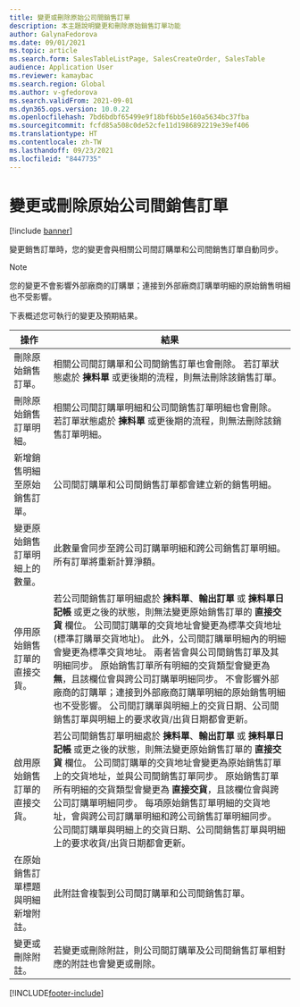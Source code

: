 ```yaml
---
title: 變更或刪除原始公司間銷售訂單
description: 本主題說明變更和刪除原始銷售訂單功能
author: GalynaFedorova
ms.date: 09/01/2021
ms.topic: article
ms.search.form: SalesTableListPage, SalesCreateOrder, SalesTable
audience: Application User
ms.reviewer: kamaybac
ms.search.region: Global
ms.author: v-gfedorova
ms.search.validFrom: 2021-09-01
ms.dyn365.ops.version: 10.0.22
ms.openlocfilehash: 7bd6bdbf65499e9f18bf6bb5e160a5634bc37fba
ms.sourcegitcommit: fcfd85a508c0de52cfe11d1986892219e39ef406
ms.translationtype: HT
ms.contentlocale: zh-TW
ms.lasthandoff: 09/23/2021
ms.locfileid: "8447735"
---
```

# <a name="change-or-delete-an-original-intercompany-sales-order"></a>變更或刪除原始公司間銷售訂單

[!include [banner](../../includes/banner.md)]

變更銷售訂單時，您的變更會與相關公司間訂購單和公司間銷售訂單自動同步。

> [!NOTE]
> 您的變更不會影響外部廠商的訂購單；連接到外部廠商訂購單明細的原始銷售明細也不受影響。

下表概述您可執行的變更及預期結果。

| 操作 | 結果 |
|---|---|
| 刪除原始銷售訂單。 | 相關公司間訂購單和公司間銷售訂單也會刪除。 若訂單狀態處於 **揀料單** 或更後期的流程，則無法刪除該銷售訂單。 |
| 刪除原始銷售訂單明細。 | 相關公司間訂購單明細和公司間銷售訂單明細也會刪除。 若訂單狀態處於 **揀料單** 或更後期的流程，則無法刪除該銷售訂單明細。 |
| 新增銷售明細至原始銷售訂單。 | 公司間訂購單和公司間銷售訂單都會建立新的銷售明細。 |
| 變更原始銷售訂單明細上的數量。 | 此數量會同步至跨公司訂購單明細和跨公司銷售訂單明細。 所有訂單將重新計算淨額。 |
| 停用原始銷售訂單的直接交貨。 | 若公司間銷售訂單明細處於 **揀料單**、**輸出訂單** 或 **揀料單日記帳** 或更之後的狀態，則無法變更原始銷售訂單的 **直接交貨** 欄位。 公司間訂購單的交貨地址會變更為標準交貨地址 (標準訂購單交貨地址)。 此外，公司間訂購單明細內的明細會變更為標準交貨地址。 兩者皆會與公司間銷售訂單及其明細同步。 原始銷售訂單所有明細的交貨類型會變更為 **無**，且該欄位會與跨公司訂購單明細同步。 不會影響外部廠商的訂購單；連接到外部廠商訂購單明細的原始銷售明細也不受影響。 公司間訂購單與明細上的交貨日期、公司間銷售訂單與明細上的要求收貨/出貨日期都會更新。 |
| 啟用原始銷售訂單的直接交貨。 | 若公司間銷售訂單明細處於 **揀料單**、**輸出訂單** 或 **揀料單日記帳** 或更之後的狀態，則無法變更原始銷售訂單的 **直接交貨** 欄位。 公司間訂購單的交貨地址會變更為原始銷售訂單上的交貨地址，並與公司間銷售訂單同步。 原始銷售訂單所有明細的交貨類型會變更為 **直接交貨**，且該欄位會與跨公司訂購單明細同步。 每項原始銷售訂單明細的交貨地址，會與跨公司訂購單明細和跨公司銷售訂單明細同步。 公司間訂購單與明細上的交貨日期、公司間銷售訂單與明細上的要求收貨/出貨日期都會更新。 |
| 在原始銷售訂單標題與明細新增附註。 | 此附註會複製到公司間訂購單和公司間銷售訂單。 |
| 變更或刪除附註。 | 若變更或刪除附註，則公司間訂購單及公司間銷售訂單相對應的附註也會變更或刪除。 |

[!INCLUDE[footer-include](../../includes/footer-banner.md)]
